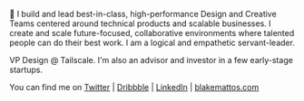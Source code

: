 👋  I build and lead best-in-class, high-performance Design and Creative Teams centered around technical products and scalable businesses. I create and scale future-focused, collaborative environments where talented people can do their best work. I am a logical and empathetic servant-leader.

VP Design @ Tailscale. I'm also an advisor and investor in a few early-stage startups.

You can find me on [Twitter](https://twitter.com/BlakeMattos) | [Dribbble](https://dribbble.com/blakemattos) | [LinkedIn](https://www.linkedin.com/in/blakemattos/) | [blakemattos.com](https://www.blakemattos.com)
